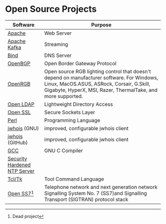 # Open Source Projects

| Software | Purpose |
|----------|---------|
| [Apache](https://www.apache.org/) | Web Server |
| [Apache Kafka](https://kafka.apache.org/) | Streaming |
| [Bind](https://gitlab.isc.org/isc-projects/bind9) | DNS Server |
| [OpenBGP](https://www.openbgpd.org/) | Open Border Gateway Protocol 
| [OpenRGB](https://gitlab.com/CalcProgrammer1/OpenRGB/-/releases/release_0.8) | Open source RGB lighting control that doesn't depend on manufacturer software. For Windows, Linux, MacOS.ASUS, ASRock, Corsair, G.Skill, Gigabyte, HyperX, MSI, Razer, ThermalTake, and more supported. |
| [Open LDAP](https://www.openldap.org/) | Lightweight Directory Access |
| [Open SSL](https://www.openssl.org) | Secure Sockets Layer |
| [Perl](https://www.perl.org/) | Programming Language |
| [jwhois](https://ftp.gnu.org/old-gnu/Manuals/jwhois-2.4/html_chapter/jwhois.html) (GNU) | improved, configurable jwhois client |
| [jwhois](https://github.com/jonasob/jwhois) (GitHub) | improved, configurable jwhois client |
| [GCC](https://gcc.gnu.org/) | GNU C Compiler |
| [Security Hardened NTP Server](https://gitlab.com/NTPsec) |
| [Tcl/Tk](https://www.tcl.tk/) | Tool Command Language |
| [Open SS7](http://www.openss7.org/)[^1] | Telephone network and next generation network Signalling System No. 7 (SS7)and Signalling Transport (SIGTRAN) protocol stack |

[^1]: Dead project
